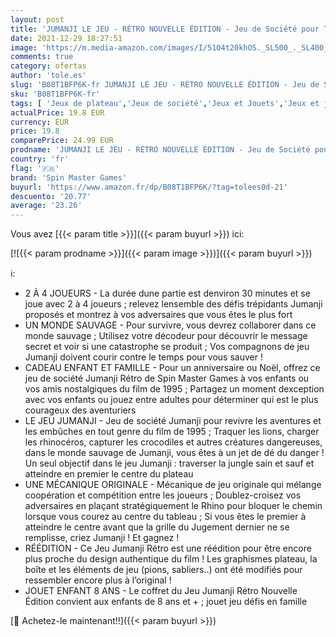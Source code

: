 ```yaml
---
layout: post
title: 'JUMANJI LE JEU - RÉTRO NOUVELLE ÉDITION - Jeu de Société pour Toute La Famille Avec Plateu de Jeu  Nombreux Défis Et Ambiance Du Film - Spin Master Games - Version Française - 6062338 - Jeu 8 Ans et +'
date: 2021-12-29 18:27:51
image: 'https://m.media-amazon.com/images/I/51O4t20khOS._SL500_._SL400_.jpg'
comments: true
category: ofertas
author: 'tole.es'
slug: 'B08T1BFP6K-fr JUMANJI LE JEU - RÉTRO NOUVELLE ÉDITION - Jeu de Société...'
sku: 'B08T1BFP6K-fr'
tags: [ 'Jeux de plateau','Jeux de société','Jeux et Jouets','Jeux et jouets','spin master games', ]
actualPrice: 19.8 EUR
currency: EUR
price: 19.8
comparePrice: 24.99 EUR
prodname: 'JUMANJI LE JEU - RÉTRO NOUVELLE ÉDITION - Jeu de Société pour Toute La Famille Avec Plateu de Jeu  Nombreux Défis Et Ambiance Du Film - Spin Master Games - Version Française - 6062338 - Jeu 8 Ans et +'
country: 'fr'
flag: '🇫🇷'
brand: 'Spin Master Games'
buyurl: 'https://www.amazon.fr/dp/B08T1BFP6K/?tag=tolees0d-21'
descuento: '20.77'
average: '23.26'
---
```


Vous avez [{{< param title >}}]({{< param buyurl >}}) ici:

[![{{< param prodname >}}]({{< param image >}})]({{< param buyurl >}})

ℹ️:

- 2 À 4 JOUEURS - La durée dune partie est denviron 30 minutes et se joue avec 2 à 4 joueurs ; relevez lensemble des défis trépidants Jumanji proposés et montrez à vos adversaires que vous êtes le plus fort
- UN MONDE SAUVAGE - Pour survivre, vous devrez collaborer dans ce monde sauvage ; Utilisez votre décodeur pour découvrir le message secret et voir si une catastrophe se produit ; Vos compagnons de jeu Jumanji doivent courir contre le temps pour vous sauver !
- CADEAU ENFANT ET FAMILLE - Pour un anniversaire ou Noël, offrez ce jeu de société Jumanji Rétro de Spin Master Games à vos enfants ou vos amis nostalgiques du film de 1995 ; Partagez un moment dexception avec vos enfants ou jouez entre adultes pour déterminer qui est le plus courageux des aventuriers
- LE JEU JUMANJI - Jeu de société Jumanji pour revivre les aventures et les embûches en tout genre du film de 1995 ; Traquer les lions, charger les rhinocéros, capturer les crocodiles et autres créatures dangereuses, dans le monde sauvage de Jumanji, vous êtes à un jet de dé du danger ! Un seul objectif dans le jeu Jumanji : traverser la jungle sain et sauf et atteindre en premier le centre du plateau
- UNE MÉCANIQUE ORIGINALE - Mécanique de jeu originale qui mélange coopération et compétition entre les joueurs ; Doublez-croisez vos adversaires en plaçant stratégiquement le Rhino pour bloquer le chemin lorsque vous courez au centre du tableau ; Si vous êtes le premier à atteindre le centre avant que la grille du Jugement dernier ne se remplisse, criez Jumanji ! Et gagnez !
- RÉÉDITION - Ce Jeu Jumanji Rétro est une réédition pour être encore plus proche du design authentique du film ! Les graphismes plateau, la boîte et les éléments de jeu (pions, sabliers..) ont été modifiés pour ressembler encore plus à l’original !
- JOUET ENFANT 8 ANS - Le coffret du Jeu Jumanji Rétro Nouvelle Édition convient aux enfants de 8 ans et + ; jouet jeu défis en famille

[🛒 Achetez-le maintenant!!]({{< param buyurl >}})
